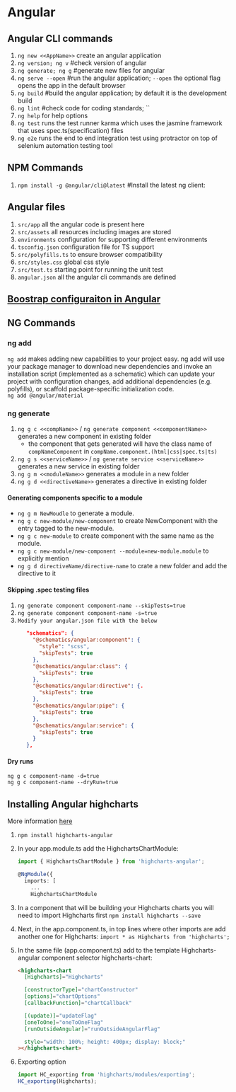 # Angular

## Angular CLI commands

1. `ng new <<AppName>>` create an angular application
2. `ng version; ng v` #check version of angular
3. `ng generate; ng g` #generate new files for angular
4. `ng serve --open` #run the angular application; `--open` the optional flag opens the app in the default browser
5. `ng build` #build the angular application; by default it is the development build
6. `ng lint` #check code for coding standards; ``
7. `ng help` for help options
8. `ng test` runs the test runner karma which uses the jasmine framework that uses spec.ts(specification) files
9. `ng e2e` runs the end to end integration test using protractor on top of selenium automation testing tool

## NPM Commands

1. `npm install -g @angular/cli@latest` #Install the latest ng client:

## Angular files

1. `src/app` all the angular code is present here
2. `src/assets` all resources including images are stored
3. `environments` configuration for supporting different environments
4. `tsconfig.json` configuration file for TS support
5. `src/polyfills.ts` to ensure browser compatibility
6. `src/styles.css` global css style
7. `src/test.ts` starting point for running the unit test
8. `angular.json` all the angular cli commands are defined

## [Boostrap configuraiton in Angular](./Bootstrap.md)

## NG Commands

### ng add

`ng add` makes adding new capabilities to your project easy. ng add will use your package manager to download new dependencies and invoke an installation script (implemented as a schematic) which can update your project with configuration changes, add additional dependencies (e.g. polyfills), or scaffold package-specific initialization code.  
`ng add @angular/material`

### ng generate

1. `ng g c <<compName>>` / `ng generate component <<componentName>>` generates a new component in existing folder
    - the component that gets generated will have the class name of `compNameComponent` in `compName.component.(html|css|spec.ts|ts)`
2. `ng g s <<serviceName>>` / `ng generate service <<serviceName>>` generates a new service in existing folder
3. `ng g m <<moduleName>>` generates a module in a new folder
4. `ng g d <<directiveName>>` generates a directive in existing folder

#### Generating components specific to a module

- `ng g m NewMoudle` to generate a module.  
- `ng g c new-module/new-component` to create NewComponent with the entry tagged to the new-module.
- `ng g c new-module` to create component with the same name as the module.
- `ng g c new-module/new-component --module=new-module.module` to explicitly mention
- `ng g d directiveName/directive-name` to crate a new folder and add the directive to it

#### Skipping .spec testing files

1. `ng generate component component-name --skipTests=true`
2. `ng generate component component-name -s=true`
3. `Modify your angular.json file with the below`

```json
      "schematics": {
        "@schematics/angular:component": {
          "style": "scss",
          "skipTests": true
        },
        "@schematics/angular:class": {
          "skipTests": true
        },
        "@schematics/angular:directive": {.
          "skipTests": true
        },
        "@schematics/angular:pipe": {
          "skipTests": true
        },
        "@schematics/angular:service": {
          "skipTests": true
        }
      },
```

#### Dry runs

`ng g c component-name -d=true`  
`ng g c component-name --dryRun=true`  

## Installing Angular highcharts

More information [here](https://github.com/highcharts/highcharts-angular)

1. `npm install highcharts-angular`
2. In your app.module.ts add the HighchartsChartModule:

    ```typescript
    import { HighchartsChartModule } from 'highcharts-angular';

    @NgModule({
      imports: [
        ...
        HighchartsChartModule
    ```

3. In a component that will be building your Highcharts charts you will need to import Highcharts first
`npm install highcharts --save`

4. Next, in the app.component.ts, in top lines where other imports are add another one for Highcharts:
`import * as Highcharts from 'highcharts';`

5. In the same file (app.component.ts) add to the template Highcharts-angular component selector highcharts-chart:

    ```html
    <highcharts-chart
      [Highcharts]="Highcharts"

      [constructorType]="chartConstructor"
      [options]="chartOptions"
      [callbackFunction]="chartCallback"

      [(update)]="updateFlag"
      [oneToOne]="oneToOneFlag"
      [runOutsideAngular]="runOutsideAngularFlag"

      style="width: 100%; height: 400px; display: block;"
    ></highcharts-chart>
    ```

6. Exporting option

    ```typescript
    import HC_exporting from 'highcharts/modules/exporting';
    HC_exporting(Highcharts);
    ```

